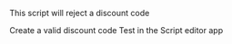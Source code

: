 This script will reject a discount code

Create a valid discount code
Test in the Script editor app 
